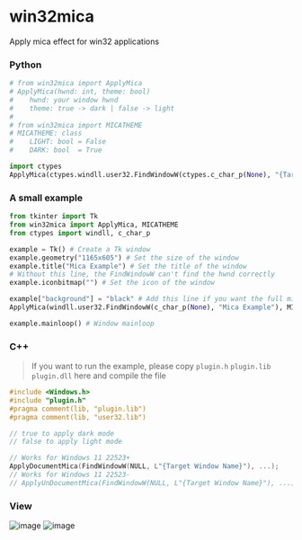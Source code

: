 # win32mica
Apply mica effect for win32 applications

### Python
```python
# from win32mica import ApplyMica
# ApplyMica(hwnd: int, theme: bool)
#    hwnd: your window hwnd
#    theme: true -> dark | false -> light
# 
# from win32mica import MICATHEME
# MICATHEME: class
#    LIGHT: bool = False
#    DARK: bool  = True

import ctypes
ApplyMica(ctypes.windll.user32.FindWindowW(ctypes.c_char_p(None), "{Target Window Name}"), ...);
```

### A small example
```python
from tkinter import Tk
from win32mica import ApplyMica, MICATHEME
from ctypes import windll, c_char_p

example = Tk() # Create a Tk window
example.geometry("1165x605") # Set the size of the window
example.title("Mica Example") # Set the title of the window
# Without this line, the FindWindowW can't find the hwnd correctly
example.iconbitmap("") # Set the icon of the window

example["background"] = "black" # Add this line if you want the full mica effect
ApplyMica(windll.user32.FindWindowW(c_char_p(None), "Mica Example"), MICATHEME.DARK) # Use False or MICATHEME.LIGHT to apply light mica effect

example.mainloop() # Window mainloop
```

### C++
> If you want to run the example, please copy `plugin.h` `plugin.lib` `plugin.dll` here and compile the file
```c++
#include <Windows.h>
#include "plugin.h" 
#pragma comment(lib, "plugin.lib")
#pragma comment(lib, "user32.lib")

// true to apply dark mode
// false to apply light mode

// Works for Windows 11 22523+
ApplyDocumentMica(FindWindowW(NULL, L"{Target Window Name}"), ...);
// Works for Windows 11 22523-
// ApplyUnDocumentMica(FindWindowW(NULL, L"{Target Window Name}"), ...);
```

### View
![image](https://github.com/littlewhitecloud/win32mica/assets/71159641/fd519b6e-3ff3-4423-a987-079b2d2d4213)
![image](https://github.com/littlewhitecloud/win32mica/assets/71159641/0a784df0-bf5d-4cf4-b6d1-cd170a396753)

